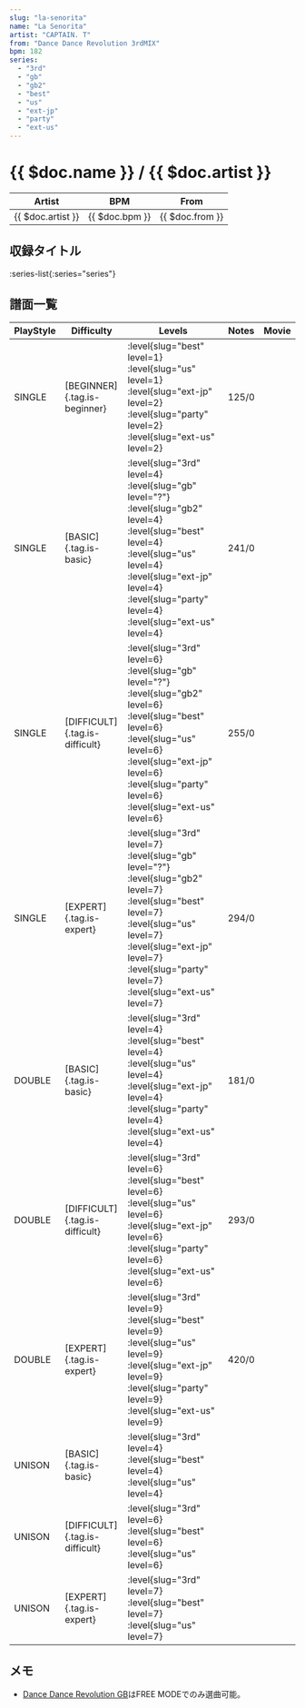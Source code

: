 ```yaml
---
slug: "la-senorita"
name: "La Senorita"
artist: "CAPTAIN. T"
from: "Dance Dance Revolution 3rdMIX"
bpm: 182
series:
  - "3rd"
  - "gb"
  - "gb2"
  - "best"
  - "us"
  - "ext-jp"
  - "party"
  - "ext-us"
---
```


# {{ $doc.name }} / {{ $doc.artist }}

|Artist|BPM|From|
|------|---|----|
|{{ $doc.artist }}|{{ $doc.bpm }}|{{ $doc.from }}|

## 収録タイトル

:series-list{:series="series"}

## 譜面一覧

|PlayStyle|Difficulty|Levels|Notes|Movie|
|---------|----------|------|-----|-----|
|SINGLE|[BEGINNER]{.tag.is-beginner}|:level{slug="best" level=1} :level{slug="us" level=1} :level{slug="ext-jp" level=2} :level{slug="party" level=2} :level{slug="ext-us" level=2}|125/0||
|SINGLE|[BASIC]{.tag.is-basic}|:level{slug="3rd" level=4} :level{slug="gb" level="?"} :level{slug="gb2" level=4} :level{slug="best" level=4} :level{slug="us" level=4} :level{slug="ext-jp" level=4} :level{slug="party" level=4} :level{slug="ext-us" level=4}|241/0||
|SINGLE|[DIFFICULT]{.tag.is-difficult}|:level{slug="3rd" level=6} :level{slug="gb" level="?"} :level{slug="gb2" level=6} :level{slug="best" level=6} :level{slug="us" level=6} :level{slug="ext-jp" level=6} :level{slug="party" level=6} :level{slug="ext-us" level=6}|255/0||
|SINGLE|[EXPERT]{.tag.is-expert}|:level{slug="3rd" level=7} :level{slug="gb" level="?"} :level{slug="gb2" level=7} :level{slug="best" level=7} :level{slug="us" level=7} :level{slug="ext-jp" level=7} :level{slug="party" level=7} :level{slug="ext-us" level=7}|294/0||
|DOUBLE|[BASIC]{.tag.is-basic}|:level{slug="3rd" level=4} :level{slug="best" level=4} :level{slug="us" level=4} :level{slug="ext-jp" level=4} :level{slug="party" level=4} :level{slug="ext-us" level=4}|181/0||
|DOUBLE|[DIFFICULT]{.tag.is-difficult}|:level{slug="3rd" level=6} :level{slug="best" level=6} :level{slug="us" level=6} :level{slug="ext-jp" level=6} :level{slug="party" level=6} :level{slug="ext-us" level=6}|293/0||
|DOUBLE|[EXPERT]{.tag.is-expert}|:level{slug="3rd" level=9} :level{slug="best" level=9} :level{slug="us" level=9} :level{slug="ext-jp" level=9} :level{slug="party" level=9} :level{slug="ext-us" level=9}|420/0||
|UNISON|[BASIC]{.tag.is-basic}|:level{slug="3rd" level=4} :level{slug="best" level=4} :level{slug="us" level=4}|||
|UNISON|[DIFFICULT]{.tag.is-difficult}|:level{slug="3rd" level=6} :level{slug="best" level=6} :level{slug="us" level=6}|||
|UNISON|[EXPERT]{.tag.is-expert}|:level{slug="3rd" level=7} :level{slug="best" level=7} :level{slug="us" level=7}|||

## メモ

- [Dance Dance Revolution GB](/series/gb/)はFREE MODEでのみ選曲可能。
